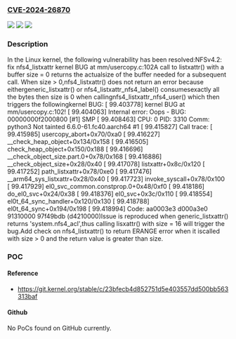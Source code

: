 ### [CVE-2024-26870](https://cve.mitre.org/cgi-bin/cvename.cgi?name=CVE-2024-26870)
![](https://img.shields.io/static/v1?label=Product&message=Linux&color=blue)
![](https://img.shields.io/static/v1?label=Version&message=012a211abd5d%3C%204403438eaca6%20&color=brighgreen)
![](https://img.shields.io/static/v1?label=Vulnerability&message=n%2Fa&color=brighgreen)

### Description

In the Linux kernel, the following vulnerability has been resolved:NFSv4.2: fix nfs4_listxattr kernel BUG at mm/usercopy.c:102A call to listxattr() with a buffer size = 0 returns the actualsize of the buffer needed for a subsequent call. When size > 0,nfs4_listxattr() does not return an error because eithergeneric_listxattr() or nfs4_listxattr_nfs4_label() consumesexactly all the bytes then size is 0 when callingnfs4_listxattr_nfs4_user() which then triggers the followingkernel BUG:  [   99.403778] kernel BUG at mm/usercopy.c:102!  [   99.404063] Internal error: Oops - BUG: 00000000f2000800 [#1] SMP  [   99.408463] CPU: 0 PID: 3310 Comm: python3 Not tainted 6.6.0-61.fc40.aarch64 #1  [   99.415827] Call trace:  [   99.415985]  usercopy_abort+0x70/0xa0  [   99.416227]  __check_heap_object+0x134/0x158  [   99.416505]  check_heap_object+0x150/0x188  [   99.416696]  __check_object_size.part.0+0x78/0x168  [   99.416886]  __check_object_size+0x28/0x40  [   99.417078]  listxattr+0x8c/0x120  [   99.417252]  path_listxattr+0x78/0xe0  [   99.417476]  __arm64_sys_listxattr+0x28/0x40  [   99.417723]  invoke_syscall+0x78/0x100  [   99.417929]  el0_svc_common.constprop.0+0x48/0xf0  [   99.418186]  do_el0_svc+0x24/0x38  [   99.418376]  el0_svc+0x3c/0x110  [   99.418554]  el0t_64_sync_handler+0x120/0x130  [   99.418788]  el0t_64_sync+0x194/0x198  [   99.418994] Code: aa0003e3 d000a3e0 91310000 97f49bdb (d4210000)Issue is reproduced when generic_listxattr() returns 'system.nfs4_acl',thus calling lisxattr() with size = 16 will trigger the bug.Add check on nfs4_listxattr() to return ERANGE error when it iscalled with size > 0 and the return value is greater than size.

### POC

#### Reference
- https://git.kernel.org/stable/c/23bfecb4d852751d5e403557dd500bb563313baf

#### Github
No PoCs found on GitHub currently.

